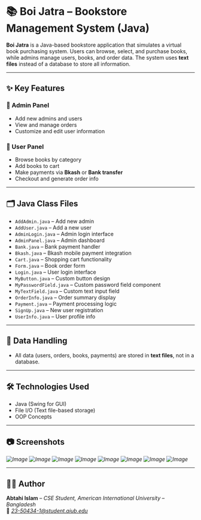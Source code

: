 # 📚 Boi Jatra – Bookstore Management System (Java)

**Boi Jatra** is a Java-based bookstore application that simulates a virtual book purchasing system. Users can browse, select, and purchase books, while admins manage users, books, and order data. The system uses **text files** instead of a database to store all information.

---

## ✨ **Key Features**

### 🔐 Admin Panel
- Add new admins and users  
- View and manage orders  
- Customize and edit user information  

### 👤 User Panel
- Browse books by category  
- Add books to cart  
- Make payments via **Bkash** or **Bank transfer**  
- Checkout and generate order info  

---

## 🗂️ **Java Class Files**
- `AddAdmin.java` – Add new admin  
- `AddUser.java` – Add a new user  
- `AdminLogin.java` – Admin login interface  
- `AdminPanel.java` – Admin dashboard  
- `Bank.java` – Bank payment handler  
- `Bkash.java` – Bkash mobile payment integration  
- `Cart.java` – Shopping cart functionality  
- `Form.java` – Book order form  
- `Login.java` – User login interface  
- `MyButton.java` – Custom button design  
- `MyPasswordField.java` – Custom password field component  
- `MyTextField.java` – Custom text input field  
- `OrderInfo.java` – Order summary display  
- `Payment.java` – Payment processing logic  
- `SignUp.java` – New user registration  
- `UserInfo.java` – User profile info  

---

## 💾 **Data Handling**
- All data (users, orders, books, payments) are stored in **text files**, not in a database.

---

## 🛠️ **Technologies Used**
- Java (Swing for GUI)  
- File I/O (Text file-based storage)  
- OOP Concepts  

---

## 📷 **Screenshots**
*![Image](https://github.com/user-attachments/assets/7dac09ae-fd37-4671-ae4b-b11950fda22d)
![Image](https://github.com/user-attachments/assets/fa16ce05-cc89-421c-b074-916acf20ab7b)
![Image](https://github.com/user-attachments/assets/afdc618c-6920-43e3-b582-658f5813c7d0)
![Image](https://github.com/user-attachments/assets/24450b06-42ae-40de-b275-a4883d12986c)
![Image](https://github.com/user-attachments/assets/e00aa685-e841-41b8-93f4-057f5e6f9ed3)
![Image](https://github.com/user-attachments/assets/29560c86-5756-4170-a72b-ecd043987eea)
![Image](https://github.com/user-attachments/assets/e18c132c-75df-4b09-8a43-91df8b5bc290)
![Image](https://github.com/user-attachments/assets/14bd6010-bf7f-4bde-9f4a-da8ba3b95618)*

---

## 👨‍💻 Author
**Abtahi Islam** – *CSE Student, American International University – Bangladesh*  
📧 *23-50434-1@student.aiub.edu*
